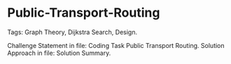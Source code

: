# Public-Transport-Routing
Tags: Graph Theory,  Dijkstra Search, Design.

Challenge Statement in file: Coding Task Public Transport Routing.
Solution Approach in file: Solution Summary.
